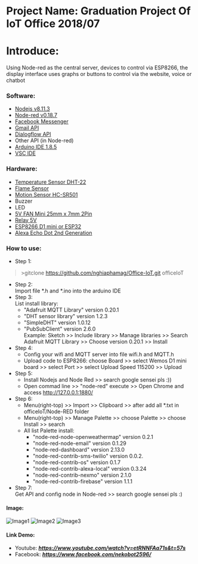 # Project Name: Graduation Project Of IoT Office 2018/07

# Introduce: 
Using Node-red as the central server, devices to control via ESP8266, the display interface uses graphs or buttons to control via the website, voice or chatbot

### Software:
  - [Nodejs v8.11.3](https://nodejs.org/ca/blog/release/v8.11.3/)
  - [Node-red v0.18.7](https://nodered.org/blog/2018/01/31/version-0-18-released)
  - [Facebook Messenger](https://developers.facebook.com/)
  - [Gmail API](https://developers.google.com/gmail/api)
  - [Dialogflow API](https://dialogflow.com/)
  - Other API (in Node-red)
  - [Arduino IDE 1.8.5](https://www.arduino.cc/en/main/software)
  - [VSC IDE](https://code.visualstudio.com/)
### Hardware:
  - [Temperature Sensor DHT-22](https://www.amazon.com/Gowoops-Temperature-Humidity-Measurement-Raspberry/dp/B073F472JL/ref=sr_1_1?dchild=1&keywords=DHT+22&qid=1586924499&sr=8-1)
  - [Flame Sensor](https://www.amazon.com/Aexit-Channel-Infrared-Sensor-3c8ca3caf6d478a51084214b125c7b2e/dp/B0838KWRX3/ref=sr_1_2?dchild=1&keywords=flame+sensor+4+pin&qid=1586924402&sr=8-2)
  - [Motion Sensor HC-SR501](https://www.amazon.com/DIYmall-HC-SR501-Motion-Infrared-Arduino/dp/B012ZZ4LPM/ref=redir_mobile_desktop?ie=UTF8&aaxitk=mbUZ9--Wt3UyMEO-QMcruQ&hsa_cr_id=4829276140601&ref_=sb_s_sparkle)
  - Buzzer
  - LED
  - [5V FAN Mini 25mm x 7mm 2Pin](https://www.amazon.com/Pieces-mini-micro-brushless-cooling/dp/B07TPGRL77/ref=sr_1_fkmr0_1?dchild=1&keywords=5v+fan+mini+25mm+x+7mm+2+pin&qid=1586926167&sr=8-1-fkmr0)
  - [Relay 5V](https://www.amazon.com/SunFounder-Channel-Optocoupler-Expansion-Raspberry/dp/B00E0NTPP4/ref=sr_1_2?dchild=1&keywords=Relay+5V&qid=1586926003&sr=8-2)
  - [ESP8266 D1 mini or ESP32](https://www.amazon.com/ESP8266-ESP-12E-ESP-12S-Authenticity-Guaranteed/dp/B086L5MJ7X/ref=sr_1_2?dchild=1&keywords=ESP8266+D1+mini&qid=1586924617&s=electronics&sr=1-2)
  - [Alexa Echo Dot 2nd Generation](https://www.amazon.com/Amazon-Echo-Dot-Portable-Bluetooth-Speaker-with-Alexa-White/dp/B015TJD0Y4)
### How to use:
* Step 1:
 > \>gitclone https://github.com/nghiaphamag/Office-IoT.git officeIoT
* Step 2:\
  Import file *.h and *.ino into the arduino IDE
* Step 3:\
  List install library: 
    - "Adafruit MQTT Library" version 0.20.1
    - "DHT sensor library" version 1.2.3
    - "SimpleDHT" version 1.0.12
    - "PubSubClient" version 2.6.0\
Example: Sketch >> Include library >> Manage libraries >> Search Adafruit MQTT Library >> Choose version 0.20.1 >> Install
* Step 4:
  - Config your wifi and MQTT server into file wifi.h and MQTT.h
  - Upload code to ESP8266: choose Board >> select Wemos D1 mini board >> select Port >> select Upload Speed 115200 >> Upload 
* Step 5:
  - Install Nodejs and Node Red >> search google sensei pls :))
  - Open commad line >> "node-red" execute >> Open Chrome and access http://127.0.0.1:1880/
* Step 6:
  - Menu(right-top) >> Import >> Clipboard >> after add all *.txt in officeIoT/Node-RED folder 
  - Menu(right-top) >> Manage Palette >> choose Palette >> choose Install >> search 
  - All list Palette install:
    - "node-red-node-openweathermap" version 0.2.1
    - "node-red-node-email" version 0.1.29
    - "node-red-dashboard" version 2.13.0
    - "node-red-contrib-sms-twilio" version 0.0.2.
    - "node-red-contrib-os" version 0.1.7
    - "node-red-contrib-alexa-local" version 0.3.24
    - "node-red-contrib-nexmo" version 2.1.0
    - "node-red-contrib-firebase" version 1.1.1
* Step 7:\
  Get API and config node in Node-red >> search google sensei pls :)
#### Image:
![Image1](https://user-images.githubusercontent.com/32474027/54192325-06054700-44fb-11e9-929f-c74dc70b60f7.jpg)
![Image2](https://user-images.githubusercontent.com/32474027/54192359-1f0df800-44fb-11e9-9977-f7f4a09a8257.jpg)
![Image3](https://user-images.githubusercontent.com/32474027/54192515-7a3fea80-44fb-11e9-81ed-a329b7887c06.png)
#### Link Demo:
  - Youtube: ***https://www.youtube.com/watch?v=etRNNFAa71s&t=57s***
  - Facebook: ***https://www.facebook.com/nekobot2596/***

